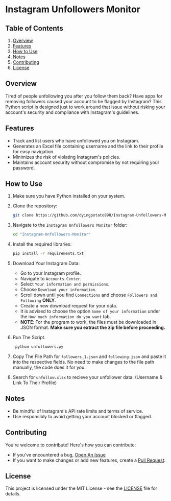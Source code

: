# Instagram Unfollowers Monitor

## Table of Contents

1. [Overview](#overview)
2. [Features](#features)
3. [How to Use](#how-to-use)
4. [Notes](#notes)
5. [Contributing](#contributing)
6. [License](#license)

## Overview

Tired of people unfollowing you after you follow them back? Have apps for removing followers caused your account to be flagged by Instagram? This Python script is designed just to work around that issue without risking your account's security and compliance with Instagram's guidelines.

## Features

- Track and list users who have unfollowed you on Instagram.
- Generates an Excel file containing username and the link to their profile for easy navigation.
- Minimizes the risk of violating Instagram's policies.
- Maintains account security without compromise by not requiring your password.

## How to Use

1. Make sure you have Python installed on your system.

2. Clone the repository:
    ```sh
    git clone https://github.com/dyingpotato890/Instagram-Unfollowers-Monitor.git
    ```
3. Navigate to the `Instagram Unfollowers Monitor` folder:
    ```sh
    cd "Instagram-Unfollowers-Monitor"
    ```
4. Install the required libraries:
    ```sh
    pip install -r requirements.txt
    ```
    
5. Download Your Instagram Data:
    - Go to your Instagram profile.
    - Navigate to `Accounts Center`.
    - Select `Your information and permissions`.
    - Choose `Download your information`.
    - Scroll down until you find ```Connections``` and choose ```Followers and Following``` **ONLY**.
    - Create a new download request for your data.
    - It is advised to choose the option `Some of your information` under the `How much information do you want` tab.
    - **NOTE**: For the program to work, the files must be downloaded in JSON format. **Make sure you extract the zip file before proceeding.**

6. Run The Script.
   ```sh
    python unfollowers.py
    ```

7. Copy The File Path for ```followers_1.json``` and ```following.json``` and paste it into the respective fields. No need to make changes to the file path manually, the code does it for you.

6. Search for ```unfollow.xlsx``` to recieve your unfollower data. (Username & Link To Their Profile)

## Notes

- Be mindful of Instagram's API rate limits and terms of service.
- Use responsibly to avoid getting your account blocked or flagged.

## Contributing

You're welcome to contribute! Here's how you can contribute:
- If you've encountered a bug, [Open An Issue](https://github.com/dyingpotato890/Instagram-Unfollowers-Monitor/issues)
- If you want to make changes or add new features, create a [Pull Request](https://github.com/dyingpotato890/Instagram-Unfollowers-Monitor/pulls).

## License

This project is licensed under the MIT License - see the [LICENSE](LICENSE) file for details.
